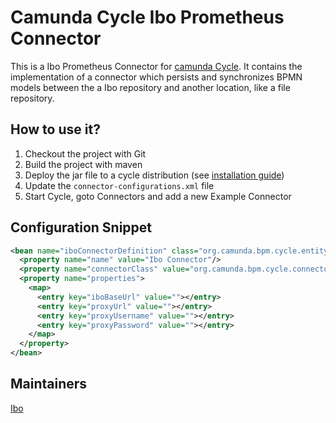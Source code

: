 # Camunda Cycle Ibo Prometheus Connector

This is a Ibo Prometheus Connector for [camunda Cycle][1]. It contains the implementation of a connector which persists and synchronizes BPMN models between the a Ibo repository and another location, like a file repository.  

## How to use it?

1. Checkout the project with Git
2. Build the project with maven
3. Deploy the jar file to a cycle distribution (see [installation guide][3])
4. Update the `connector-configurations.xml` file
4. Start Cycle, goto Connectors and add a new Example Connector

## Configuration Snippet

```xml
<bean name="iboConnectorDefinition" class="org.camunda.bpm.cycle.entity.ConnectorConfiguration">
  <property name="name" value="Ibo Connector"/>
  <property name="connectorClass" value="org.camunda.bpm.cycle.connector.ibo.IboConnector"/>
  <property name="properties">
    <map>
      <entry key="iboBaseUrl" value=""></entry>
      <entry key="proxyUrl" value=""></entry>
      <entry key="proxyUsername" value=""></entry>
      <entry key="proxyPassword" value=""></entry>
    </map>
  </property>
</bean>
```

## Maintainers

[Ibo][4]

[1]: https://docs.camunda.org/manual/7.4/webapps/cycle/
[3]: https://docs.camunda.org/manual/7.4/installation/cycle/#add-connectors
[4]: https://ibo.de/
